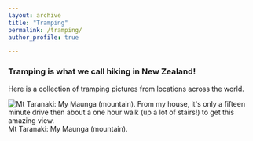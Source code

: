 ```yaml
---
layout: archive
title: "Tramping"
permalink: /tramping/
author_profile: true

---
```



### Tramping is what we call hiking in New Zealand!

Here is a collection of tramping pictures from locations across the world.

![Mt Taranaki: My Maunga (mountain). From my house, it's only a fifteen minute drive then about a one hour walk (up a lot of stairs!) to get this amazing view.](/_tramping/mt_taranaki_snowy.jpg)
Mt Taranaki: My Maunga (mountain). 


